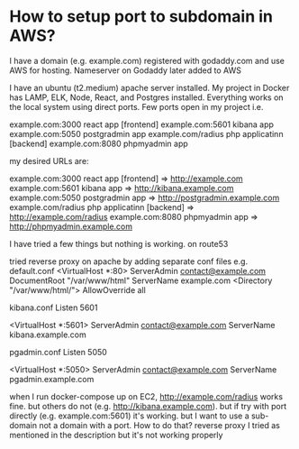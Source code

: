 
# How to setup port to subdomain in AWS?

I have a domain (e.g. example.com) registered with godaddy.com and use AWS for hosting.
Nameserver on Godaddy later added to AWS

I have an ubuntu (t2.medium) apache server installed. My project in Docker has LAMP, ELK, Node, React, and Postgres installed. Everything works on the local system using direct ports. Few ports open in my project i.e.

example.com:3000 react app [frontend]
example.com:5601 kibana app
example.com:5050 postgradmin app
example.com/radius php applicatinn [backend]
example.com:8080 phpmyadmin app

my desired URLs are:

example.com:3000 react app [frontend] => http://example.com
example.com:5601 kibana app => http://kibana.example.com
example.com:5050 postgradmin app => http://postgradmin.example.com
example.com/radius php applicatinn [backend] => http://example.com/radius
example.com:8080 phpmyadmin app => http://phpmyadmin.example.com

I have tried a few things but nothing is working. on route53

tried reverse proxy on apache by adding separate conf files e.g.
default.conf
<VirtualHost *:80>
    ServerAdmin contact@example.com
    DocumentRoot "/var/www/html"
    ServerName example.com
    <Directory "/var/www/html/">
        AllowOverride all
    </Directory>
</VirtualHost>

kibana.conf
Listen 5601

<VirtualHost *:5601>
    ServerAdmin contact@example.com
    ServerName kibana.example.com
</VirtualHost>

pgadmin.conf
Listen 5050

<VirtualHost *:5050>
    ServerAdmin contact@example.com
    ServerName pgadmin.example.com
</VirtualHost>

when I run docker-compose up on EC2, http://example.com/radius works fine. but others do not (e.g. http://kibana.example.com). but if try with port directly (e.g. example.com:5601) it's working. but I want to use a sub-domain not a domain with a port.
How to do that?
reverse proxy I tried as mentioned in the description but it's not working properly

        
